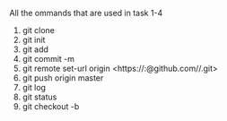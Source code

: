 All the ommands that are used in task 1-4 

1. git clone <your-fork-url>
2. git init
3. git add <file-name>
4. git commit -m <commit-message>
5. git remote set-url origin <https://<your-username>:<your-PAT>@github.com/<your-username>/<repo-name>.git>
6. git push origin master
7. git log
8. git status 
9. git checkout -b <new-branch-name>

